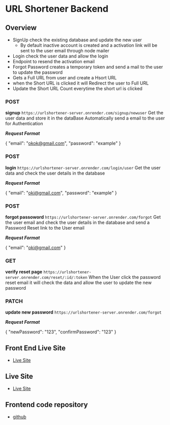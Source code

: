 # URL Shortener Backend

## Overview
- SignUp check the existing database and update the new user
  - By default inactive account is created and a activation link will be sent to the user email through node mailer
- Login check the user data and allow the login
- Endpoint to resend the activation email
- Forgot Password creates a temporary token and send a mail to the user to update the password
- Gets a Full URL from user and create a Hsort URL
- when the Short URL is clicked it will Redirect the user to Full URL
- Update the Short URL Count everytime the short url is clicked



### POST
**signup**
  `https://urlshortener-server.onrender.com/signup/newuser`
Get the user data and store it in the dataBase
Automatically send a email to the user for Authentication

***Request Format***

{
    "email": "okok@gmail.com",
    "password": "example"
}

### POST
**login**
  `https://urlshortener-server.onrender.com/login/user`
Get the user data and check the user details in the database

***Request Format***

{
    "email": "oki@gmail.com",
    "password": "example"
}

### POST
**forgot passoword**
  `https://urlshortener-server.onrender.com/forgot`
Get the user email and check the user details in the database and send a Password Reset link to the User email

***Request Format***

{
    "email": "oki@gmail.com"
}

### GET
**verify reset page**
  `https://urlshortener-server.onrender.com/reset/:id/:token`
When the User click the password reset email it will check the data and allow the user to update the new password

### PATCH
**update new password**
  `https://urlshortener-server.onrender.com/forgot`
  
***Request Format***

{
  "newPassword": "123",
  "confirmPassword": "123"
}

## Front End Live Site
- [Live Site](https://65eff77b6c955e7426de84f6--stirring-salamander-4c3040.netlify.app/)

## Live Site
- [Live Site](https://urlshortener-server.onrender.com/)

## Frontend code repository
- [github](https://github.com/ArivazhaganPandiyan/urlshortener-client)
